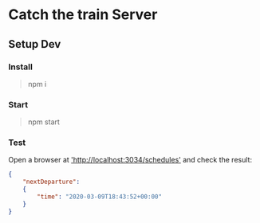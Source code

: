 # Catch the train Server

## Setup Dev

### Install

> npm i

### Start

> npm start

### Test

Open a browser at ['http://localhost:3034/schedules'](http://localhost:3034/schedules) and check the result:

```json
{
    "nextDeparture":
    {
        "time": "2020-03-09T18:43:52+00:00"
    }
}
```

